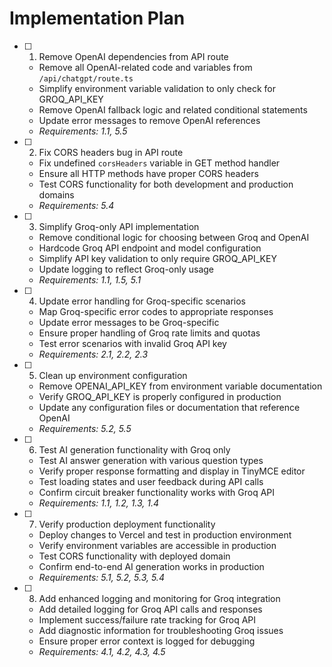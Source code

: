 # Implementation Plan

- [ ] 1. Remove OpenAI dependencies from API route
  - Remove all OpenAI-related code and variables from `/api/chatgpt/route.ts`
  - Simplify environment variable validation to only check for GROQ_API_KEY
  - Remove OpenAI fallback logic and related conditional statements
  - Update error messages to remove OpenAI references
  - _Requirements: 1.1, 5.5_

- [ ] 2. Fix CORS headers bug in API route
  - Fix undefined `corsHeaders` variable in GET method handler
  - Ensure all HTTP methods have proper CORS headers
  - Test CORS functionality for both development and production domains
  - _Requirements: 5.4_

- [ ] 3. Simplify Groq-only API implementation
  - Remove conditional logic for choosing between Groq and OpenAI
  - Hardcode Groq API endpoint and model configuration
  - Simplify API key validation to only require GROQ_API_KEY
  - Update logging to reflect Groq-only usage
  - _Requirements: 1.1, 1.5, 5.1_

- [ ] 4. Update error handling for Groq-specific scenarios
  - Map Groq-specific error codes to appropriate responses
  - Update error messages to be Groq-specific
  - Ensure proper handling of Groq rate limits and quotas
  - Test error scenarios with invalid Groq API key
  - _Requirements: 2.1, 2.2, 2.3_

- [ ] 5. Clean up environment configuration
  - Remove OPENAI_API_KEY from environment variable documentation
  - Verify GROQ_API_KEY is properly configured in production
  - Update any configuration files or documentation that reference OpenAI
  - _Requirements: 5.2, 5.5_

- [ ] 6. Test AI generation functionality with Groq only
  - Test AI answer generation with various question types
  - Verify proper response formatting and display in TinyMCE editor
  - Test loading states and user feedback during API calls
  - Confirm circuit breaker functionality works with Groq API
  - _Requirements: 1.1, 1.2, 1.3, 1.4_

- [ ] 7. Verify production deployment functionality
  - Deploy changes to Vercel and test in production environment
  - Verify environment variables are accessible in production
  - Test CORS functionality with deployed domain
  - Confirm end-to-end AI generation works in production
  - _Requirements: 5.1, 5.2, 5.3, 5.4_

- [ ] 8. Add enhanced logging and monitoring for Groq integration
  - Add detailed logging for Groq API calls and responses
  - Implement success/failure rate tracking for Groq API
  - Add diagnostic information for troubleshooting Groq issues
  - Ensure proper error context is logged for debugging
  - _Requirements: 4.1, 4.2, 4.3, 4.5_
